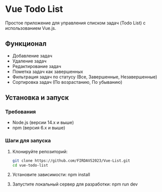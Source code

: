 # Vue Todo List

Простое приложение для управления списком задач (Todo List) с использованием Vue.js.

## Функционал

- Добавление задач
- Удаление задач
- Редактирование задач
- Пометка задач как завершенных
- Фильтрация задач по статусу (Все, Завершенные, Незавершенные)
- Сортировка задач (По возрастанию, По убыванию)

## Установка и запуск

### Требования

- Node.js (версии 14.x и выше)
- npm (версия 6.x и выше)

### Шаги для запуска

1. Клонируйте репозиторий:

   ```bash
   git clone https://github.com/FIRDAVS2023/Vue-List.git
   cd vue-todo-list

2. Установите зависимости:
npm install

3. Запустите локальный сервер для разработки:
npm run dev